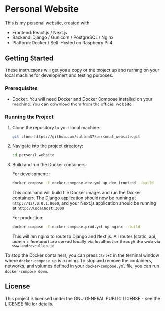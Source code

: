 # Personal Website

This is my personal website, created with:

- Frontend: React.js / Next.js
- Backend: Django / Gunicorn / PostgreSQL / Nginx
- Platform: Docker / Self-Hosted on Raspberry Pi 4

## Getting Started

These instructions will get you a copy of the project up and running on your local machine for development and testing purposes.

### Prerequisites

- Docker: You will need Docker and Docker Compose installed on your machine. You can download them from the [official website](https://www.docker.com/get-started).

### Running the Project

1. Clone the repository to your local machine:

    ```bash
    git clone https://github.com/cullea37/personal_website.git
    ```

2. Navigate into the project directory:

    ```bash
    cd personal_website
    ```

3. Build and run the Docker containers:

   For development:
      :
  
    ```bash
    docker compose -f docker-compose.dev.yml up dev_frontend --build
    ```

    This command will build the Docker images and run the Docker containers. The Django application should now be running at `http://127.0.0.1:8000`, and your Next.js application should be running at `http://localhost:3000`

   For production:

    ```bash
    docker compose -f docker-compose.prod.yml up nginx --build
    ```

    This will run nginx to route to Django and Next.js. All routes (static, api, admin + frontend) are served locally via localhost or through the web via `www.andrewcullen.ie`

To stop the Docker containers, you can press `Ctrl+C` in the terminal window where `docker-compose up` is running. To stop and remove the containers, networks, and volumes defined in your `docker-compose.yml` file, you can run `docker-compose down`.

## License

This project is licensed under the GNU GENERAL PUBLIC LICENSE - see the [LICENSE](LICENSE) file for details.
